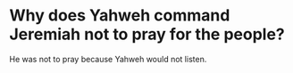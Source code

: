 # Why does Yahweh command Jeremiah not to pray for the people?

He was not to pray because Yahweh would not listen.
